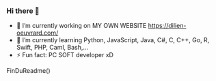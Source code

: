 ### Hi there 👋

- 🔭 I’m currently working on MY OWN WEBSITE https://dilien-oeuvrard.com/
- 🌱 I’m currently learning Python, JavaScript, Java, C#, C, C++, Go, R, Swift, PHP, Caml, Bash,...
- ⚡ Fun fact: PC SOFT developer xD

FinDuReadme()

<!--
**Dili3n/Dili3n** is a ✨ _special_ ✨ repository because its `README.md` (this file) appears on your GitHub profile.

Here are some ideas to get you started:

- 🔭 I’m currently working on ...
- 🌱 I’m currently learning ...
- 👯 I’m looking to collaborate on ...
- 🤔 I’m looking for help with ...
- 💬 Ask me about ...
- 📫 How to reach me: ...
- 😄 Pronouns: ...
- ⚡ Fun fact: ...
-->
